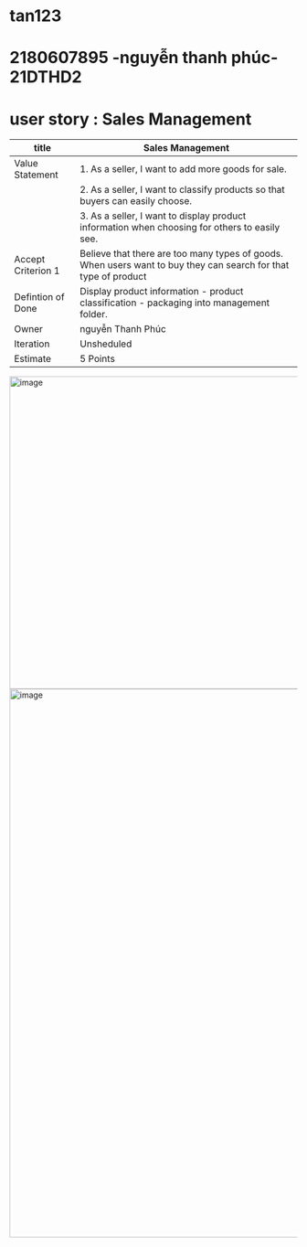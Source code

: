 # tan123
# 2180607895 -nguyễn thanh phúc- 21DTHD2
# user story : Sales Management
|title               | Sales Management |
|--------------------|-----------------------------------------------------------------------------------------------------------------|
| Value Statement    | 1. As a seller, I want to add more goods for sale.                                                              |
|                    | 2. As a seller, I want to classify products so that buyers can easily choose.                                   |
|                    | 3. As a seller, I want to display product information when choosing for others to easily see.                   |
| Accept Criterion 1 | Believe that there are too many types of goods. When users want to buy they can search for that type of product | 
| Defintion of Done  | Display product information - product classification - packaging into management folder.                        | 
| Owner              | nguyễn Thanh Phúc                                                                                               | 
| Iteration          | Unsheduled                                                                                                      | 
| Estimate           | 5 Points                                                                                                        | 
<img width="547" alt="image" src="https://github.com/tann1008/tan123/assets/144819097/32f6a9f2-39e8-4d18-8205-75fa730b4828">
<img width="960" alt="image" src="https://github.com/tann1008/tan123/assets/144819097/96992e3f-34f5-4046-947c-e01fd6bfdc7f">
